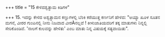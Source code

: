 +++
title = "15 ಕೇಳಿದಶ್ವತ್ಥಾಮ ಕಿಡಿಗಳ"

+++
15. ಇದನ್ನು ಕೇಳಿದ  ಅಶ್ವತ್ಥಾಮನ ಕಣ್ಣುಗಳಲ್ಲಿ ಬೆಂಕಿ ಕರೆಯುತ್ತ ಕರ್ಣನಿಗೆ ಹೇಳಿದ: "ಅಯ್ಯಾ ಖೂಳ ಸೂತನ ಮಗನೆ, ವೀರರ ಗುಂಪಿನಲ್ಲಿ ನೀನು ನಿಜವಾದ ವೀರÀನಲ್ಲವೆ ! ಕೀಳುಜಾತಿಯವರಿಗೆ ತಕ್ಕ ಮಾತುಗಳು ನಿನ್ನಲ್ಲಿ ಸೇರಿಕೊಂಡಿವೆ. 'ನಾಲಗೆ ಕುಲವನ್ನು ಹೇಳಿತು' ಎಂಬ ಮಾತು ನಿನ್ನ ವಿಷಯಕ್ಕೆ ಸತ್ಯವಾಯಿತು".